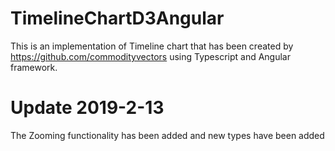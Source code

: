 # TimelineChartD3Angular
  This is an implementation of Timeline chart that has been created by https://github.com/commodityvectors using Typescript and Angular framework.

# Update 2019-2-13
  The Zooming functionality has been added and new types have been added